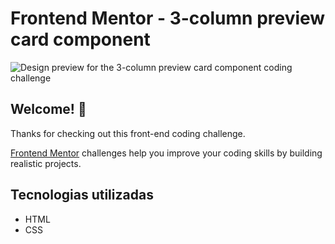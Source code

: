 # Frontend Mentor - 3-column preview card component

![Design preview for the 3-column preview card component coding challenge](./design/resultado.jpg)

## Welcome! 👋

Thanks for checking out this front-end coding challenge.

[Frontend Mentor](https://www.frontendmentor.io) challenges help you improve your coding skills by building realistic projects.

## Tecnologias utilizadas

- HTML
- CSS
